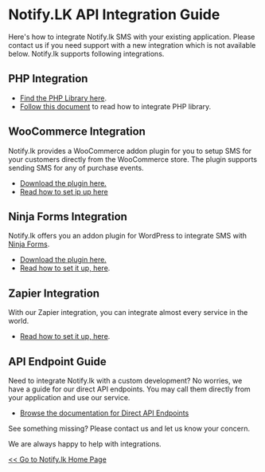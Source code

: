 # Notify.LK API Integration Guide
Here's how to integrate Notify.lk SMS with your existing application. Please contact us if you need support with a new integration which is not available below.
Notify.lk supports following integrations.

## PHP Integration


* [Find the PHP Library here](http://github.com/notifylk/notify-php). 
* [Follow this document](https://github.com/notifylk/notify-php/blob/master/README.md) to read how to integrate PHP library.

## WooCommerce Integration


Notify.lk provides a WooCommerce addon plugin for you to setup SMS for your customers directly from the WooCommerce store. The plugin supports sending SMS for any of purchase events.

* [Download the plugin here.](https://github.com/notifylk/notify-woocommerce)
* [Read how to set ip up here](https://www.notify.lk/blog/notify-lk-integrates-with-woocommerce-enabling-order-update-sending-more-easily/)

## Ninja Forms Integration

Notify.lk offers you an addon plugin for WordPress to integrate SMS with [Ninja Forms](https://wordpress.org/plugins/ninja-forms/). 

* [Download the plugin here.](https://github.com/notifylk/notify-ninjaforms)
* [Read how to set it up, here](https://www.notify.lk/blog/integration-with-wordpress-ninja-forms-plugin/).

## Zapier Integration

With our Zapier integration, you can integrate almost every service in the world.

* [Read how to set it up, here](https://www.notify.lk/blog/integrate-almost-anything-with-our-zapier-app/).

## API Endpoint Guide

Need to integrate Notify.lk with a custom development? No worries, we have a guide for our direct API endpoints. You may call them directly from your application and use our service.

* [Browse the documentation for Direct API Endpoints](/api-endpoints)

See something missing? Please contact us and let us know your concern. 

We are always happy to help with integrations.

[<< Go to Notify.lk Home Page](https://www.notify.lk)
